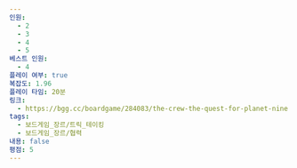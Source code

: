```yaml
---
인원:
  - 2
  - 3
  - 4
  - 5
베스트 인원:
  - 4
플레이 여부: true
복잡도: 1.96
플레이 타임: 20분
링크:
  - https://bgg.cc/boardgame/284083/the-crew-the-quest-for-planet-nine
tags:
  - 보드게임_장르/트릭_테이킹
  - 보드게임_장르/협력
내용: false
평점: 5
---
```

